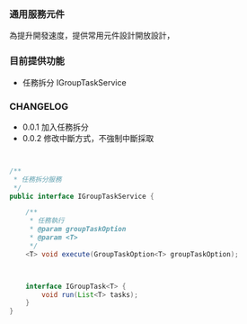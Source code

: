 ### 通用服務元件

為提升開發速度，提供常用元件設計開放設計，

### 目前提供功能
* 任務拆分 IGroupTaskService


### CHANGELOG
- 0.0.1  加入任務拆分
- 0.0.2  修改中斷方式，不強制中斷採取






```java


/**
 * 任務拆分服務
 */
public interface IGroupTaskService {

    /**
     * 任務執行
     * @param groupTaskOption
     * @param <T>
     */
    <T> void execute(GroupTaskOption<T> groupTaskOption);



    interface IGroupTask<T> {
        void run(List<T> tasks);
    }
}
```
